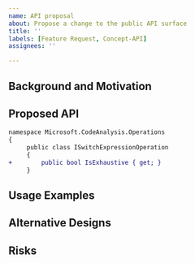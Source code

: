 ```yaml
---
name: API proposal
about: Propose a change to the public API surface
title: ''
labels: [Feature Request, Concept-API]
assignees: ''

---
```


## Background and Motivation

<!--
We welcome API proposals! We have a process to evaluate the value and shape of new APIs. There is an overview of our process [here](https://github.com/dotnet/roslyn/blob/main/docs/contributing/API%20Review%20Process.md). This template will help us gather the information we need to start the review process.
First, please describe the purpose and value of the new API here.
-->

## Proposed API

<!--
Please provide a sketch of the public API signature diff that you are proposing. Be as specific as you can: the more specific the proposal, the easier the process will be. An example diff is below.
You may find the [Framework Design Guidelines](https://github.com/dotnet/runtime/blob/main/docs/coding-guidelines/framework-design-guidelines-digest.md) helpful.
https://github.com/dotnet/roslyn/issues/53410 is a good example issue.
-->

```diff
namespace Microsoft.CodeAnalysis.Operations
{
     public class ISwitchExpressionOperation
     {
+        public bool IsExhaustive { get; }
     }
```

## Usage Examples

<!--
Please provide code examples that highlight how the proposed API additions are meant to be consumed.
This will help suggest whether the API has the right shape to be functional, performant and useable.
You can use code blocks like this:
``` C#
// some lines of code here
```
-->

## Alternative Designs

<!--
Were there other options you considered, such as alternative API shapes?
How does this compare to analogous APIs in other ecosystems and libraries?
-->

## Risks

<!--
Please mention any risks that to your knowledge the API proposal might entail, such as breaking changes, performance regressions, etc.
-->
